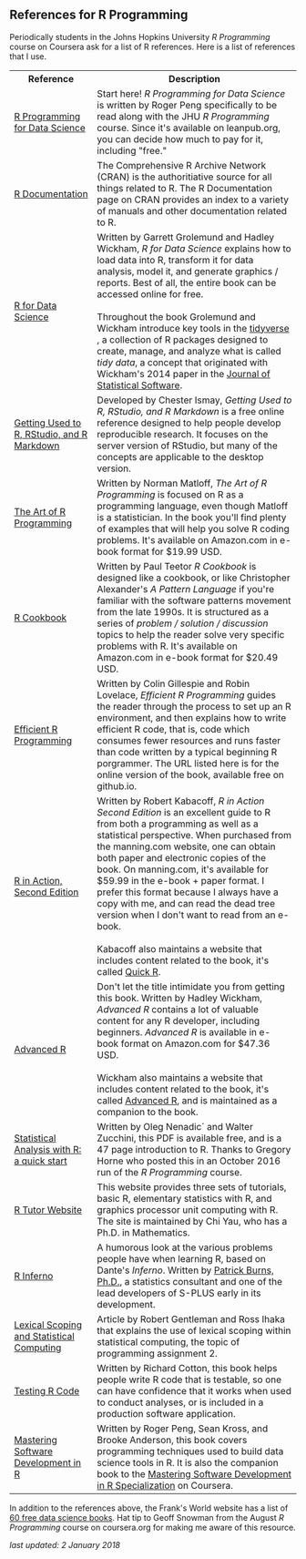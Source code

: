 ## References for R Programming

Periodically students in the Johns Hopkins University *R Programming* course on Coursera ask for a list of R references. Here is a list of references that I use.

<table>
<tr><th>Reference</th><th>Description</th></tr>

<tr><td><a href="https://leanpub.com/rprogramming"> R Programming for Data Science </a></td><td>Start here! <em>R Programming for Data Science</em> is written by Roger Peng specifically to be read along with the JHU <em>R Programming</em> course. Since it's available on leanpub.org, you can decide how much to pay for it, including "free." </td></tr>

<tr><td><a href="https://cran.r-project.org/manuals.html"> R Documentation</a></td><td>The Comprehensive R Archive Network (CRAN) is the authoritiative source for all things related to R. The R Documentation page on CRAN provides an index to a variety of manuals and other documentation related to R. </td></tr>

<tr><td><a href="http://bit.ly/2CcN9Ct"> R for Data Science</a></td><td>Written by Garrett Grolemund and Hadley Wickham, <em>R for Data Science </em> explains how to load data into R, transform it for data analysis, model it, and generate graphics / reports. Best of all, the entire book can be accessed online for free.<br><br>Throughout the book Grolemund and Wickham introduce key tools in the <a href="http://bit.ly/2ihagWZ">tidyverse </a>, a collection of R packages designed to create, manage, and analyze what is called <em>tidy data</em>, a concept that originated with Wickham's 2014 paper in the <a href="http://bit.ly/2guNg2K">Journal of Statistical Software</a>.</td></tr>

<tr><td><a href="http://bit.ly/2x6Rf0y"> Getting Used to R, RStudio, and R Markdown</a></td><td>Developed by Chester Ismay, <em>Getting Used to R, RStudio, and R Markdown</em> is a free online reference designed to help people develop reproducible research. It focuses on the server version of RStudio, but many of the concepts are applicable to the desktop version. 
</td></tr>  

<tr><td><a href="http://www.amazon.com/Art-Programming-Statistical-Software-Design/dp/1593273843/ref=sr_1_1?ie=UTF8&qid=1464579557&sr=8-1&keywords=the+art+of+R+programming"> The Art of R Programming </a></td><td>Written by Norman Matloff, <em>The Art of R Programming</em> is focused on R as a programming language, even though Matloff is a statistician. In the book you'll find plenty of examples that will help you solve R coding problems. It's available on Amazon.com in e-book format for $19.99 USD. </td></tr>
<tr><td><a href="https://www.amazon.com/Cookbook-OReilly-Cookbooks-Paul-Teetor-ebook/dp/B004VB3UYW?ie=UTF8&keywords=r%20cookbook%20o%27reilly%20cookbooks&qid=1464579855&ref_=sr_1_1_twi_kin_2&s=books&sr=1-1"> R Cookbook </a></td><td>Written by Paul Teetor <em>R Cookbook</em> is designed like a cookbook, or like Christopher Alexander's <em>A Pattern Language</em> if you're familiar with the software patterns movement from the late 1990s. It is structured as a series of <em>problem / solution / discussion</em> topics to help the reader solve very specific problems with R. It's available on Amazon.com in e-book format for $20.49 USD. </td></tr>
<tr><td><a href="https://csgillespie.github.io/efficientR/caching-variables.html"> Efficient R Programming</a></td><td>Written by Colin Gillespie and Robin Lovelace, <em>Efficient R Programming</em> guides the reader through the process to set up an R environment, and then explains how to write efficient R code, that is, code which consumes fewer resources and runs faster than code written by a typical beginning R porgrammer. The URL listed here is for the online version of the book, available free on github.io. </td></tr>

<tr><td><a href="https://www.manning.com/books/r-in-action-second-edition"> R in Action, Second Edition </a></td><td>Written by Robert Kabacoff, <em>R in Action Second Edition</em> is an excellent guide to R from both a programming as well as a statistical perspective. When purchased from the manning.com website, one can obtain both paper and electronic copies of the book. On manning.com, it's available for $59.99 in the e-book + paper format. I prefer this format because I always have a copy with me, and can read the dead tree version when I don't want to read from an e-book.<br><br> Kabacoff also maintains a website that includes content related to the book, it's called <a href="http://www.statmethods.net">Quick R</a>. </td></tr>

<tr><td><a href="http://adv-r.had.co.nz"> Advanced R </a></td><td>Don't let the title intimidate you from getting this book. Written by Hadley Wickham, <em>Advanced R</em> contains a lot of valuable content for any R developer, including beginners. <em>Advanced R</em> is available in e-book format on Amazon.com for $47.36 USD.<br><br> Wickham also maintains a website that includes content related to the book, it's called <a href="http://bit.ly/2wlKuml">Advanced R</a>, and is maintained as a companion to the book. </td></tr>
<tr><td><a href="http://bit.ly/2jjIUQN"> Statistical Analysis with R: a quick start </a></td><td> Written by Oleg Nenadic´ and Walter Zucchini, this PDF is available free, and is a 47 page introduction to R. Thanks to Gregory Horne who posted this in an October 2016 run of the <em>R Programming</em> course. </td></tr>
<tr><td><a href="http://bit.ly/2vwTj0Z"> R Tutor Website </a></td><td>This website provides three sets of tutorials, basic R, elementary statistics with R, and graphics processor unit computing with R. The site is maintained by Chi Yau, who has a Ph.D. in Mathematics. </td></tr>
<tr><td><a href="http://bit.ly/2wWjXht"> R Inferno </a></td><td>A humorous look at the various problems people have when learning R, based on Dante's <em>Inferno</em>. Written by <a href="http://www.burns-stat.com/about-burns-statistics/"> Patrick Burns, Ph.D.</a>, a statistics consultant and one of the lead developers of S-PLUS early in its development. </td></tr>
<tr><td><a href="http://bit.ly/2cmqAPy"> Lexical Scoping and Statistical Computing </a></td><td>Article by Robert Gentleman and Ross Ihaka that explains the use of lexical scoping within statistical computing, the topic of programming assignment 2. </td></tr>

<tr><td><a href="https://www.amazon.com/Testing-Code-Chapman-Hall-CRC-ebook/dp/B01N6Y5GAJ/ref=sr_1_1?s=digital-text&ie=UTF8&qid=1489888218&sr=1-1&keywords=testing+r+code"> Testing R Code</a></td><td>Written by Richard Cotton, this book helps people write R code that is testable, so one can have confidence that it works when used to conduct analyses, or is included in a production software application.
</td></tr>
<tr><td><a href="https://leanpub.com/msdr">Mastering Software Development in R</a> </td><td>Written by Roger Peng, Sean Kross, and Brooke Anderson, this book covers programming techniques used to build data science tools in R. It is also the companion book to the <a href="https://www.coursera.org/specializations/r"> Mastering Software Development in R Specialization</a>  on Coursera. </td></tr>  
</table>

In addition to the references above, the Frank's World website has a list of [60 free data science books](http://bit.ly/2bFDN6s). Hat tip to Geoff Snowman from the August *R Programming* course on coursera.org for making me aware of this resource.

*last updated: 2 January 2018*
